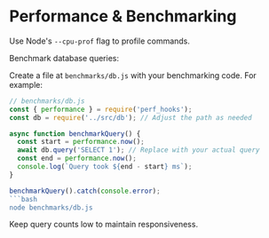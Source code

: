 # Performance & Benchmarking

Use Node's `--cpu-prof` flag to profile commands.

Benchmark database queries:

Create a file at `benchmarks/db.js` with your benchmarking code. For example:

```js
// benchmarks/db.js
const { performance } = require('perf_hooks');
const db = require('../src/db'); // Adjust the path as needed

async function benchmarkQuery() {
  const start = performance.now();
  await db.query('SELECT 1'); // Replace with your actual query
  const end = performance.now();
  console.log(`Query took ${end - start} ms`);
}

benchmarkQuery().catch(console.error);
```bash
node benchmarks/db.js
```

Keep query counts low to maintain responsiveness.
